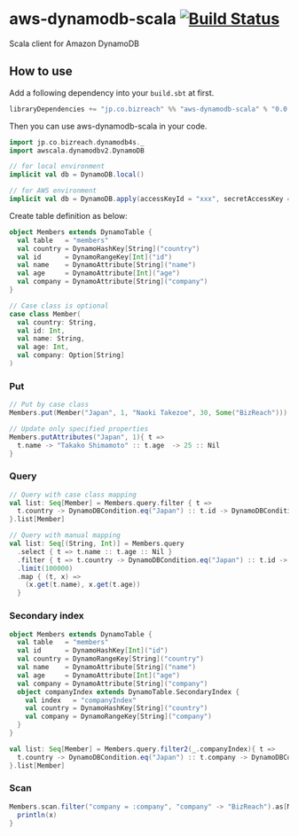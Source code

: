 aws-dynamodb-scala [![Build Status](https://travis-ci.org/bizreach/aws-dynamodb-scala.svg?branch=master)](https://travis-ci.org/bizreach/aws-dynamodb-scala)
==========

Scala client for Amazon DynamoDB

## How to use

Add a following dependency into your `build.sbt` at first.

```scala
libraryDependencies += "jp.co.bizreach" %% "aws-dynamodb-scala" % "0.0.9"
```

Then you can use aws-dynamodb-scala in your code.

```scala
import jp.co.bizreach.dynamodb4s._
import awscala.dynamodbv2.DynamoDB

// for local environment
implicit val db = DynamoDB.local()

// for AWS environment
implicit val db = DynamoDB.apply(accessKeyId = "xxx", secretAccessKey = "xxx")
```

Create table definition as below:

```scala
object Members extends DynamoTable {
  val table   = "members"
  val country = DynamoHashKey[String]("country")
  val id      = DynamoRangeKey[Int]("id")
  val name    = DynamoAttribute[String]("name")
  val age     = DynamoAttribute[Int]("age")
  val company = DynamoAttribute[String]("company")
}

// Case class is optional
case class Member(
  val country: String,
  val id: Int,
  val name: String,
  val age: Int,
  val company: Option[String]
)
```

### Put

```scala
// Put by case class
Members.put(Member("Japan", 1, "Naoki Takezoe", 30, Some("BizReach")))

// Update only specified properties
Members.putAttributes("Japan", 1){ t =>
  t.name -> "Takako Shimamoto" :: t.age  -> 25 :: Nil
}
```

### Query

```scala
// Query with case class mapping
val list: Seq[Member] = Members.query.filter { t =>
  t.country -> DynamoDBCondition.eq("Japan") :: t.id -> DynamoDBCondition.eq(1) :: Nil
}.list[Member]

// Query with manual mapping
val list: Seq[(String, Int)] = Members.query
  .select { t => t.name :: t.age :: Nil }
  .filter { t => t.country -> DynamoDBCondition.eq("Japan") :: t.id -> DynamoDBCondition.eq(1) :: Nil }
  .limit(100000)
  .map { (t, x) =>
    (x.get(t.name), x.get(t.age))
  }
```

### Secondary index

```scala
object Members extends DynamoTable {
  val table   = "members"
  val id      = DynamoHashKey[Int]("id")
  val country = DynamoRangeKey[String]("country")
  val name    = DynamoAttribute[String]("name")
  val age     = DynamoAttribute[Int]("age")
  val company = DynamoAttribute[String]("company")
  object companyIndex extends DynamoTable.SecondaryIndex {
    val index   = "companyIndex"
    val country = DynamoHashKey[String]("country")
    val company = DynamoRangeKey[String]("company")
  }  
}

val list: Seq[Member] = Members.query.filter2(_.companyIndex){ t =>
  t.country -> DynamoDBCondition.eq("Japan") :: t.company -> DynamoDBCondition.eq("BizReach") :: Nil
}.list[Member]
```

### Scan

```scala
Members.scan.filter("company = :company", "company" -> "BizReach").as[Member]{ x =>
  println(x)
}
```
